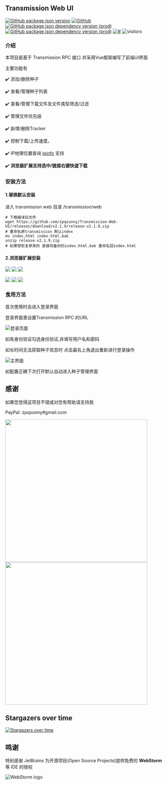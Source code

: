 ## Transmission Web UI

[![GitHub package.json version](https://img.shields.io/github/package-json/v/zpqsunny/Transmission-Web-UI)]()
[![GitHub](https://img.shields.io/github/license/zpqsunny/Transmission-Web-UI)]()
[![GitHub package.json dependency version (prod)](https://img.shields.io/github/package-json/dependency-version/zpqsunny/Transmission-Web-UI/vue)]()
[![GitHub package.json dependency version (prod)](https://img.shields.io/github/package-json/dependency-version/zpqsunny/Transmission-Web-UI/vuetify)]()
[![#](https://img.shields.io/badge/transmission-version%3E%3D2.4-success)]()
![visitors](https://visitor-badge.glitch.me/badge?page_id=zpqsunny.Transmission-Web-UI&left_color=green&right_color=red)

### 介绍
本项目是基于 Transmission RPC 接口
并采用Vue框架编写了前端UI界面

主要功能有

:heavy_check_mark: 添加/删除种子

:heavy_check_mark: 查看/管理种子列表

:heavy_check_mark: 查看/管理下载文件及文件类型筛选/过滤

:heavy_check_mark: 管理文件优先级

:heavy_check_mark: 新增/删除Tracker

:heavy_check_mark: 控制下载/上传速度。

:heavy_check_mark: IP地理位置查询 [ipinfo](https://ipinfo.io) 支持

:heavy_check_mark: **浏览器扩展支持选中/链接右键快速下载**

### 安装方法

#### 1.替换默认安装

进入 transmission web 目录 /transmission/web
```shell script
# 下载编译后文件
wget https://github.com/zpqsunny/Transmission-Web-UI/releases/download/v2.1.9/release-v2.1.9.zip
# 重命名原transmission 默认index
mv index.html index.html.bak
unzip release-v2.1.9.zip
# 如果想恢复原来的 直接将备份的index.html.bak 重命名回index.html
```
#### 2.浏览器扩展安装

[![](https://img.shields.io/chrome-web-store/v/kbpnojigbmopjjhokfbdeejefhniedlo)](https://chrome.google.com/webstore/detail/transmission-web-ui/kbpnojigbmopjjhokfbdeejefhniedlo)
[![](https://img.shields.io/chrome-web-store/rating/kbpnojigbmopjjhokfbdeejefhniedlo)](https://chrome.google.com/webstore/detail/transmission-web-ui/kbpnojigbmopjjhokfbdeejefhniedlo)
[![](https://img.shields.io/chrome-web-store/users/kbpnojigbmopjjhokfbdeejefhniedlo)](https://chrome.google.com/webstore/detail/transmission-web-ui/kbpnojigbmopjjhokfbdeejefhniedlo)

[![](https://img.shields.io/badge/dynamic/json?label=edge%20web%20store&prefix=v&query=%24.version&url=https%3A%2F%2Fmicrosoftedge.microsoft.com%2Faddons%2Fgetproductdetailsbycrxid%2Flffaomgjiombjbglofglnmckpghnobom)](https://microsoftedge.microsoft.com/addons/detail/transmission-web-ui/lffaomgjiombjbglofglnmckpghnobom)
[![](https://img.shields.io/badge/dynamic/json?label=rating&suffix=/5&query=%24.averageRating&url=https%3A%2F%2Fmicrosoftedge.microsoft.com%2Faddons%2Fgetproductdetailsbycrxid%2Flffaomgjiombjbglofglnmckpghnobom)](https://microsoftedge.microsoft.com/addons/detail/transmission-web-ui/lffaomgjiombjbglofglnmckpghnobom)
[![](https://img.shields.io/badge/dynamic/json?label=users&query=%24.activeInstallCount&url=https%3A%2F%2Fmicrosoftedge.microsoft.com%2Faddons%2Fgetproductdetailsbycrxid%2Flffaomgjiombjbglofglnmckpghnobom)](https://microsoftedge.microsoft.com/addons/detail/transmission-web-ui/lffaomgjiombjbglofglnmckpghnobom)

### 食用方法

首次使用时会进入登录界面

登录界面里设置Transmission RPC 的URL

![登录页面](./login.png)

如有身份验证勾选身份验证,并填写用户名和密码

如长时间无法获取种子信息时 点击最右上角退出重新进行登录操作

![主界面](./main.png)

如配置正确下次打开默认自动进入种子管理界面

## 感谢

如果您觉得这项目不错或对您有帮助请支持我

PayPal: zpqsunny#gmail.com

[<img src="https://raw.githubusercontent.com/zpqsunny/Transmission-Web-UI/main/src/assets/alipay.jpg" height="450">](#感谢)
[<img src="https://raw.githubusercontent.com/zpqsunny/Transmission-Web-UI/main/src/assets/weixin.jpg" height="450">](#感谢)


## Stargazers over time

[![Stargazers over time](https://starchart.cc/zpqsunny/Transmission-Web-UI.svg)](https://starchart.cc/zpqsunny/Transmission-Web-UI)

## 鸣谢

特别感谢 JetBrains 为开源项目(Open Source Projects)提供免费的 **WebStorm** 等 IDE 的授权

![WebStorm logo](https://resources.jetbrains.com/storage/products/company/brand/logos/WebStorm.svg)

